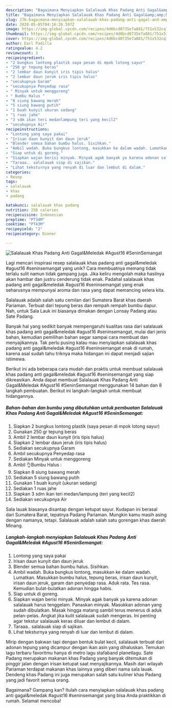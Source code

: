 ```yaml
---
description: "Bagaimana Menyiapkan Salalauak Khas Padang Anti Gagal&amp;amp;Meledak #Agust16 #SeninSemangat yang Sempurna"
title: "Bagaimana Menyiapkan Salalauak Khas Padang Anti Gagal&amp;amp;Meledak #Agust16 #SeninSemangat yang Sempurna"
slug: 276-bagaimana-menyiapkan-salalauak-khas-padang-anti-gagal-and-amp-meledak-agust16-seninsemangat-yang-sempurna
date: 2020-05-05T04:16:26.597Z
image: https://img-global.cpcdn.com/recipes/4d6bcd0735e7a881/751x532cq70/salalauak-khas-padang-anti-gagalmeledak-agust16-seninsemangat-foto-resep-utama.jpg
thumbnail: https://img-global.cpcdn.com/recipes/4d6bcd0735e7a881/751x532cq70/salalauak-khas-padang-anti-gagalmeledak-agust16-seninsemangat-foto-resep-utama.jpg
cover: https://img-global.cpcdn.com/recipes/4d6bcd0735e7a881/751x532cq70/salalauak-khas-padang-anti-gagalmeledak-agust16-seninsemangat-foto-resep-utama.jpg
author: Earl Padilla
ratingvalue: 4.2
reviewcount: 3
recipeingredient:
- "2 bungkus lontong plastik saya pesan di mpok lotong sayur"
- "250 gr tepung beras"
- "2 lembar daun kunyit iris tipis halus"
- "2 lembar daun jeruk iris tipis halus"
- "secukupnya Garam"
- "secukupnya Penyedap rasa"
- " Minyak untuk menggoreng"
- " Bumbu Halus "
- "8 siung bawang merah"
- "5 siung bawang putih"
- "1 buah kunyit ukuran sedang"
- "1 ruas jahe"
- "3 sdm ikan teri medanlampung teri yang kecil2"
- "secukupnya Air"
recipeinstructions:
- "Lontong yang saya pakai"
- "Irisan daun kunyit dan daun jeruk"
- "Blender semua bahan bumbu halus. Sisihkan."
- "Ambil wadah. Buka bungkus lontong, masukkan ke dalam wadah. Lumatkan. Masukkan bumbu halus, tepung beras, irisan daun kunyit, irisan daun jeruk, garam dan penyedap rasa. Aduk rata. Tes rasa. Kemudian bulat-bulatkan adonan hingga habis."
- "Siap untuk di goreng."
- "Siapkan wajan berisi minyak. Minyak agak banyak ya karena adonan salalauak harus tenggelam. Panaskan minyak. Masukkan adonan yang sudah dibulatkan. Masak hingga matang sambil terus menerus di aduk pelan-pelas. Angkat jika kulit salalauak sudah mengeras. Ini penting agar tekstur salalauak keras diluar dan lembut di dalam."
- "Taraaa.. salalauak siap di sajikan."
- "Lihat teksturnya yang renyah di luar dan lembut di dalam."
categories:
- Resep
tags:
- salalauak
- khas
- padang

katakunci: salalauak khas padang 
nutrition: 258 calories
recipecuisine: Indonesian
preptime: "PT34M"
cooktime: "PT43M"
recipeyield: "2"
recipecategory: Dinner

---
```



![Salalauak Khas Padang Anti Gagal&amp;Meledak #Agust16 #SeninSemangat](https://img-global.cpcdn.com/recipes/4d6bcd0735e7a881/751x532cq70/salalauak-khas-padang-anti-gagalmeledak-agust16-seninsemangat-foto-resep-utama.jpg)

Lagi mencari inspirasi resep salalauak khas padang anti gagal&amp;meledak #agust16 #seninsemangat yang unik? Cara membuatnya memang tidak terlalu sulit namun tidak gampang juga. Jika keliru mengolah maka hasilnya akan hambar dan justru cenderung tidak enak. Padahal salalauak khas padang anti gagal&amp;meledak #agust16 #seninsemangat yang enak seharusnya mempunyai aroma dan rasa yang dapat memancing selera kita.

Salalauak adalah salah satu cemilan dari Sumatera Barat khas daerah Pariaman. Terbuat dari tepung beras dan rempah rempah bumbu dapur. Nah, untuk Sala Lauk ini biasanya dimakan dengan Lonsay Padang atau Sate Padang.

Banyak hal yang sedikit banyak mempengaruhi kualitas rasa dari salalauak khas padang anti gagal&amp;meledak #agust16 #seninsemangat, mulai dari jenis bahan, kemudian pemilihan bahan segar sampai cara membuat dan menyajikannya. Tak perlu pusing kalau mau menyiapkan salalauak khas padang anti gagal&amp;meledak #agust16 #seninsemangat enak di rumah, karena asal sudah tahu triknya maka hidangan ini dapat menjadi sajian istimewa.


Berikut ini ada beberapa cara mudah dan praktis untuk membuat salalauak khas padang anti gagal&amp;meledak #agust16 #seninsemangat yang siap dikreasikan. Anda dapat membuat Salalauak Khas Padang Anti Gagal&amp;Meledak #Agust16 #SeninSemangat menggunakan 14 bahan dan 8 langkah pembuatan. Berikut ini langkah-langkah untuk membuat hidangannya.

<!--inarticleads1-->

##### Bahan-bahan dan bumbu yang dibutuhkan untuk pembuatan Salalauak Khas Padang Anti Gagal&amp;Meledak #Agust16 #SeninSemangat:

1. Siapkan 2 bungkus lontong plastik (saya pesan di mpok lotong sayur)
1. Gunakan 250 gr tepung beras
1. Ambil 2 lembar daun kunyit (iris tipis halus)
1. Siapkan 2 lembar daun jeruk (iris tipis halus)
1. Sediakan secukupnya Garam
1. Ambil secukupnya Penyedap rasa
1. Sediakan  Minyak untuk menggoreng
1. Ambil  👌Bumbu Halus :
1. Siapkan 8 siung bawang merah
1. Sediakan 5 siung bawang putih
1. Gunakan 1 buah kunyit (ukuran sedang)
1. Sediakan 1 ruas jahe
1. Siapkan 3 sdm ikan teri medan/lampung (teri yang kecil2)
1. Sediakan secukupnya Air


Sala lauak biasanya disantap dengan ketupat sayur. Kudapan ini berasal dari Sumatera Barat, tepatnya Padang Pariaman. Mungkin kamu masih asing dengan namanya, tetapi. Salalauak adalah salah satu gorengan khas daerah Minang. 

<!--inarticleads2-->

##### Langkah-langkah menyiapkan Salalauak Khas Padang Anti Gagal&amp;Meledak #Agust16 #SeninSemangat:

1. Lontong yang saya pakai
1. Irisan daun kunyit dan daun jeruk
1. Blender semua bahan bumbu halus. Sisihkan.
1. Ambil wadah. Buka bungkus lontong, masukkan ke dalam wadah. Lumatkan. Masukkan bumbu halus, tepung beras, irisan daun kunyit, irisan daun jeruk, garam dan penyedap rasa. Aduk rata. Tes rasa. Kemudian bulat-bulatkan adonan hingga habis.
1. Siap untuk di goreng.
1. Siapkan wajan berisi minyak. Minyak agak banyak ya karena adonan salalauak harus tenggelam. Panaskan minyak. Masukkan adonan yang sudah dibulatkan. Masak hingga matang sambil terus menerus di aduk pelan-pelas. Angkat jika kulit salalauak sudah mengeras. Ini penting agar tekstur salalauak keras diluar dan lembut di dalam.
1. Taraaa.. salalauak siap di sajikan.
1. Lihat teksturnya yang renyah di luar dan lembut di dalam.


Mirip dengan bakwan tapi dengan bentuk bulat kecil, salalauak terbuat dari adonan tepung yang dicampur dengan ikan asin yang dihaluskan. Temukan lagu terbaru favoritmu hanya di metro lagu stafaband planetlagu. Sate Padang merupakan makanan khas Padang yang banyak ditemukan di pinggir jalan dengan irisan ketupat saat menyajikannya. Masih dari wilayah Pariaman terdapat makanan khas lainnya yang diberi nama sala lauak. Dendeng khas Padang ini juga merupakan salah satu kuliner khas Padang yang jadi favorit semua orang. 

Bagaimana? Gampang kan? Itulah cara menyiapkan salalauak khas padang anti gagal&amp;meledak #agust16 #seninsemangat yang bisa Anda praktikkan di rumah. Selamat mencoba!
